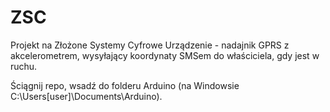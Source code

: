 # ZSC
Projekt na Złożone Systemy Cyfrowe
Urządzenie - nadajnik GPRS z akcelerometrem, wysyłający koordynaty SMSem do właściciela, gdy jest w ruchu.

Ściągnij repo, wsadź do folderu Arduino (na Windowsie C:\Users\[user]\Documents\Arduino).
